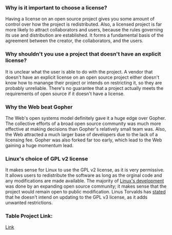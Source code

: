 ### Why is it important to choose a license?
Having a license on an open source project gives you some amount of control over how the project is redistributed. Also, a licensed project is far more likely to attract collaborators and users, because the rules governing its use and distribution are established. It forms a fundamental basis of the agreement between the creator, the collaborators, and the users.
### Why shouldn't you use a project that doesn't have an explicit license?
It is unclear what the user is able to do with the project. A vendor that doesn't have an explicit license on an open source project either doesn't know how to manange their project or intends on restricting it, so they are probably unreliable. There's no guarantee that a project actually meets the requirements of open source if it doesn't have a license.
### Why the Web beat Gopher
The Web's open systems model definitely gave it a huge edge over Gopher. The collective efforts of a broad open source community was much more effective at making decisions than Gopher's relatively small team was. Also, the Web attracted a much larger base of developers due to the lack of a licensing fee. Gopher was also forked far too early, which lead to the Web gaining a huge momentum lead.
### Linux's choice of GPL v2 license
It makes sense for Linux to use the GPL v2 license, as it is very permissive. It allows users to redistribute the software as long as the orginal code and any modifications are made available. The majority of [Linux's development](https://en.wikipedia.org/wiki/History_of_Linux) was done by an expanding open source community; it makes sense that the project would remain open to public modification. Linus Torvalds has [stated](https://en.wikipedia.org/wiki/Linux#Copyright,_trademark,_and_naming) that he doesn't intend on updating to the GPL v3 license, as it adds unwanted restrictions.
### Table Project Link:
[Link](https://github.com/dpakalarry/OSSLab4Proj)
